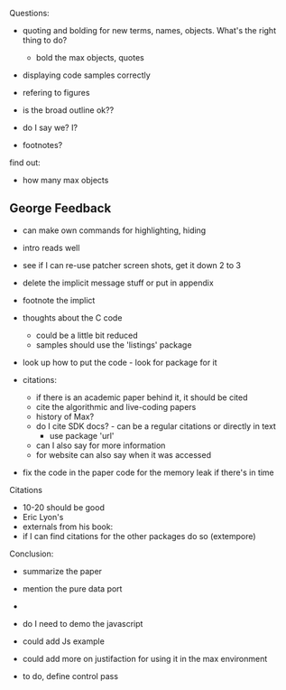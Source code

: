Questions:

- quoting and bolding for new terms, names, objects. What's the right thing to do?
  - bold the max objects, quotes

- displaying code samples correctly
- refering to figures
- is the broad outline ok??
- do I say we? I?
- footnotes?

find out:
- how many max objects

George Feedback
- 
- can make own commands for highlighting, hiding
- intro reads well
- see if I can re-use patcher screen shots, get it down 2 to 3
- delete the implicit message stuff or put in appendix
- footnote the implict 

- thoughts about the C code
  - could be a little bit reduced 
  - samples should use the 'listings' package 

- look up how to put the code - look for package for it

- citations:
  - if there is an academic paper behind it, it should be cited
  - cite the algorithmic and live-coding papers
  - history of Max?
  - do I cite SDK docs? - can be a regular citations or directly in text
    - use package 'url' 
  - can I also say for more information
  - for website can also say when it was accessed

- fix the code in the paper code for the memory leak if there's in time
 
Citations
- 10-20 should be good 
- Eric Lyon's 
- externals from his book:
- if I can find citations for the other packages do so (extempore)

Conclusion:
- summarize the paper 
- mention the pure data port
-  
  
- do I need to demo the javascript
- could add Js example
- could add more on justifaction for using it in the max environment

- to do, define control pass

